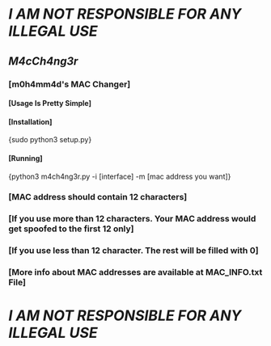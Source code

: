 # *************************I AM NOT RESPONSIBLE FOR ANY ILLEGAL USE*************************

## ***********************M4cCh4ng3r***********************
### [m0h4mm4d's MAC Changer]
#### [Usage Is Pretty Simple]
#### [Installation]
  {sudo python3 setup.py}
#### [Running]
  {python3 m4ch4ng3r.py -i [interface] -m [mac address you want]}
### [MAC address should contain 12 characters]
### [If you use more than 12 characters. Your MAC address would get spoofed to the first 12 only]
### [If you use less than 12 character. The rest will be filled with 0]
### [More info about MAC addresses are available at MAC_INFO.txt File]

# *************************I AM NOT RESPONSIBLE FOR ANY ILLEGAL USE*************************
